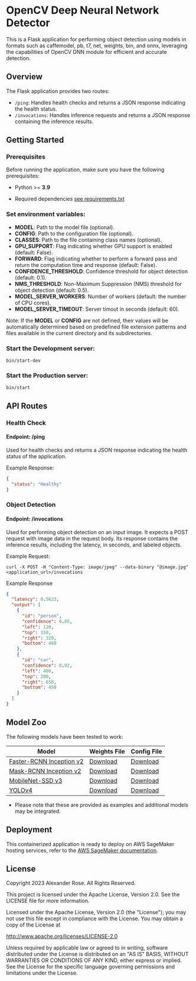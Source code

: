 # OpenCV Deep Neural Network Detector

This is a Flask application for performing object detection using models in formats such as caffemodel, pb, t7, net, weights, bin, and onnx, leveraging the capabilities of OpenCV DNN module for efficient and accurate detection.

## Overview

The Flask application provides two routes:

- `/ping`: Handles health checks and returns a JSON response indicating the health status.
- `/invocations`: Handles inference requests and returns a JSON response containing the inference results.

## Getting Started

### Prerequisites
Before running the application, make sure you have the following prerequisites:

- Python >= **3.9**

- Required dependencies [see requirements.txt](requirements.txt)

### Set environment variables:

  - **MODEL**: Path to the model file (optional).
  - **CONFIG**: Path to the configuration file (optional).
  - **CLASSES**: Path to the file containing class names (optional).
  - **GPU_SUPPORT**: Flag indicating whether GPU support is enabled (default: False).
  - **FORWARD**: Flag indicating whether to perform a forward pass and return the computation time and response (default: False).
  - **CONFIDENCE_THRESHOLD**: Confidence threshold for object detection (default: 0.1).
  - **NMS_THRESHOLD**: Non-Maximum Suppression (NMS) threshold for object detection (default: 0.5).
  - **MODEL_SERVER_WORKERS**: Number of workers (default: the number of CPU cores).
  - **MODEL_SERVER_TIMEOUT**: Server timout in seconds (default: 60).

Note: If the **MODEL** or **CONFIG** are not defined, their values will be automatically determined based on predefined file extension patterns and files available in the current directory and its subdirectories.

### Start the Development server:

```shell
bin/start-dev
```

### Start the Production server:

```shell
bin/start
```

## API Routes

### Health Check

#### Endpoint: /ping

Used for health checks and returns a JSON response indicating the health status of the application.

Example Response:

```json
{
  "status": "Healthy"
}
```

### Object Detection

#### Endpoint: /invocations

Used for performing object detection on an input image. It expects a POST request with image data in the request body. Its response contains the inference results, including the latency, in seconds, and labeled objects.

Example Request:

```shell
curl -X POST -H "Content-Type: image/jpeg" --data-binary "@image.jpg" <application_url>/invocations
```

Example Response
```json
{
  "latency": 0.5623,
  "output": [
    {
      "id": "person",
      "confidence": 0.85,
      "left": 120,
      "top": 150,
      "right": 320,
      "bottom": 480
    },
    {
      "id": "car",
      "confidence": 0.92,
      "left": 400,
      "top": 200,
      "right": 650,
      "bottom": 450
    }
  ]
}
```

## Model Zoo

The following models have been tested to work:

| Model                                                        | Weights File                                                                                                                                       | Config File                                                                                                                                                          |
|--------------------------------------------------------------|----------------------------------------------------------------------------------------------------------------------------------------------------|----------------------------------------------------------------------------------------------------------------------------------------------------------------------|
| [Faster-RCNN Inception v2](docs/Faster-RCNN-Inception-v2.md) | [Download](http://download.tensorflow.org/models/object_detection/faster_rcnn_inception_v2_coco_2018_01_28.tar.gz)                                 | [Download](https://github.com/opencv/opencv_extra/raw/4.x/testdata/dnn/faster_rcnn_inception_v2_coco_2018_01_28.pbtxt)                                               |
| [Mask-RCNN Inception v2](docs/Mask-RCNN-Inception-v2.md)     | [Download](http://download.tensorflow.org/models/object_detection/mask_rcnn_inception_v2_coco_2018_01_28.tar.gz)                                   | [Download](https://github.com/opencv/opencv_extra/raw/4.x/testdata/dnn/mask_rcnn_inception_v2_coco_2018_01_28.pbtxt)                                                 |
| [MobileNet-SSD v3](docs/MobileNet-SSD-v3.md)                 | [Download](http://download.tensorflow.org/models/object_detection/ssd_mobilenet_v3_large_coco_2020_01_14.tar.gz)                                   | [Download](https://gist.github.com/dkurt/54a8e8b51beb3bd3f770b79e56927bd7/raw/2a20064a9d33b893dd95d2567da126d0ecd03e85/ssd_mobilenet_v3_large_coco_2020_01_14.pbtxt) |
| [YOLOv4](docs/yolov4.md)                                     | [Download](https://github.com/AlexeyAB/darknet/releases/download/yolov4/yolov4.weights)                                                            | [Download](https://github.com/AlexeyAB/darknet/raw/master/cfg/yolov4.cfg)                                                                                            |

* Please note that these are provided as examples and additional models may be integrated.

## Deployment

This containerized application is ready to deploy on AWS SageMaker hosting services, refer to the [AWS SageMaker documentation](https://docs.aws.amazon.com/sagemaker/latest/dg/your-algorithms-inference-code.html).

## License

Copyright 2023 Alexander Rose. All Rights Reserved.

This project is licensed under the Apache License, Version 2.0. See the LICENSE file for more information.

Licensed under the Apache License, Version 2.0 (the "License");
you may not use this file except in compliance with the License.
You may obtain a copy of the License at

http://www.apache.org/licenses/LICENSE-2.0

Unless required by applicable law or agreed to in writing, software
distributed under the License is distributed on an "AS IS" BASIS,
WITHOUT WARRANTIES OR CONDITIONS OF ANY KIND, either express or implied.
See the License for the specific language governing permissions and
limitations under the License.

